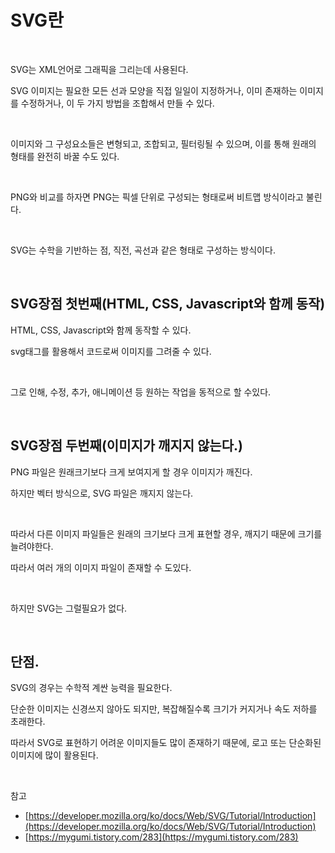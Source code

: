 # SVG란

<br>

SVG는 XML언어로 그래픽을 그리는데 사용된다.

SVG 이미지는 필요한 모든 선과 모양을 직접 일일이 지정하거나, 이미 존재하는 이미지를 수정하거나, 이 두 가지 방법을 조합해서 만들 수 있다.

<br>

이미지와 그 구성요소들은 변형되고, 조합되고, 필터링될 수 있으며, 이를 통해 원래의 형태를 완전히 바꿀 수도 있다.

<br>

PNG와 비교를 하자면 PNG는 픽셀 단위로 구성되는 형태로써 비트맵 방식이라고 불린다.

<br>

SVG는 수학을 기반하는 점, 직전, 곡선과 같은 형태로 구성하는 방식이다.

<br>

## SVG장점 첫번째(HTML, CSS, Javascript와 함께 동작)

HTML, CSS, Javascript와 함께 동작할 수 있다.

svg태그를 활용해서 코드로써 이미지를 그려줄 수 있다.

<br>

그로 인해, 수정, 추가, 애니메이션 등 원하는 작업을 동적으로 할 수있다.

<br>

## SVG장점 두번째(이미지가 깨지지 않는다.)

PNG 파일은 원래크기보다 크게 보여지게 할 경우 이미지가 깨진다.

하지만 벡터 방식으로, SVG 파일은 깨지지 않는다.

<br>

따라서 다른 이미지 파일들은 원래의 크기보다 크게 표현할 경우, 깨지기 때문에 크기를 늘려야한다.

따라서 여러 개의 이미지 파일이 존재할 수 도있다.

<br>

하지만 SVG는 그럴필요가 없다.

<br>

## 단점.

SVG의 경우는 수학적 계싼 능력을 필요한다.

단순한 이미지는 신경쓰지 않아도 되지만, 복잡해질수록 크기가 커지거나 속도 저하를 초래한다.

따라서 SVG로 표현하기 어려운 이미지들도 많이 존재하기 때문에, 로고 또는 단순화된 이미지에 많이 활용된다.

<br>

참고

- [https://developer.mozilla.org/ko/docs/Web/SVG/Tutorial/Introduction](https://developer.mozilla.org/ko/docs/Web/SVG/Tutorial/Introduction)
- [https://mygumi.tistory.com/283](https://mygumi.tistory.com/283)
